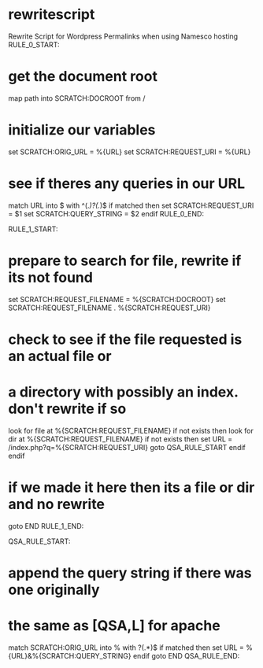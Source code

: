 # rewritescript
Rewrite Script for Wordpress Permalinks when using Namesco hosting
RULE_0_START:
# get the document root
map path into SCRATCH:DOCROOT from /
# initialize our variables
set SCRATCH:ORIG_URL = %{URL}
set SCRATCH:REQUEST_URI = %{URL}

# see if theres any queries in our URL
match URL into $ with ^(.*)\?(.*)$
if matched then
  set SCRATCH:REQUEST_URI = $1
  set SCRATCH:QUERY_STRING = $2
endif
RULE_0_END:

RULE_1_START:
# prepare to search for file, rewrite if its not found
set SCRATCH:REQUEST_FILENAME = %{SCRATCH:DOCROOT}
set SCRATCH:REQUEST_FILENAME . %{SCRATCH:REQUEST_URI}

# check to see if the file requested is an actual file or
# a directory with possibly an index.  don't rewrite if so
look for file at %{SCRATCH:REQUEST_FILENAME}
if not exists then
  look for dir at %{SCRATCH:REQUEST_FILENAME}
  if not exists then
    set URL = /index.php?q=%{SCRATCH:REQUEST_URI}
    goto QSA_RULE_START
  endif
endif

# if we made it here then its a file or dir and no rewrite
goto END
RULE_1_END:

QSA_RULE_START:
# append the query string if there was one originally
# the same as [QSA,L] for apache
match SCRATCH:ORIG_URL into % with \?(.*)$
if matched then
  set URL = %{URL}&%{SCRATCH:QUERY_STRING}
endif
goto END
QSA_RULE_END:
